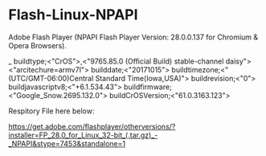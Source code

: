# Flash-Linux-NPAPI
Adobe Flash Player (NPAPI Flash Player Version: 28.0.0.137 for Chromium & Opera Browsers).
<DOCUMENTTYPE>
</html>
</header>_<ChromeOSFlashPlayerLinux28>
</footer>
<CrOS-BuildTypeMinRequirements>
buildtype;<"CrOS">,<"9765.85.0 (Official Build) stable-channel daisy"><"arcitechure=armv7I">
builddate;<"20171015">
buildtimezone;<"(UTC/GMT-06:00)Central Standard Time(Iowa,USA)">
buildrevision;<"0">
buildjavascriptv8;<"+6.1.534.43">
buildfirmware;<"Google_Snow.2695.132.0">
buildCrOSVersion;<"61.0.3163.123">

Respitory File here below:

https://get.adobe.com/flashplayer/otherversions/?installer=FP_28.0_for_Linux_32-bit_(.tar.gz)_-_NPAPI&stype=7453&standalone=1
